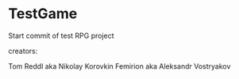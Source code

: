 # TestGame
Start commit of test RPG project

creators:

Tom Reddl aka Nikolay Korovkin
Femirion aka Aleksandr Vostryakov
